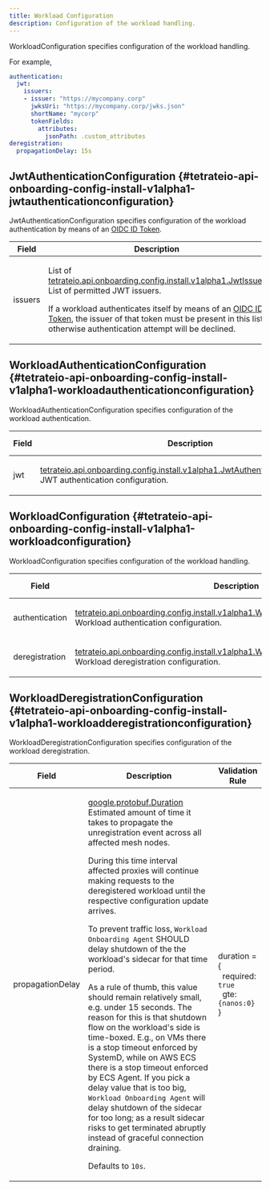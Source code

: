 ```yaml
---
title: Workload Configuration
description: Configuration of the workload handling.
---
```




<!-- WARNING: This page is generated. Please take a look at extensions/plugin-service-bridge-api-docs/src/files/doc/page.ejs -->

WorkloadConfiguration specifies configuration of the workload handling.

For example,

```yaml
authentication:
  jwt:
    issuers:
    - issuer: "https://mycompany.corp"
      jwksUri: "https://mycompany.corp/jwks.json"
      shortName: "mycorp"
      tokenFields:
        attributes:
          jsonPath: .custom_attributes
deregistration:
  propagationDelay: 15s
```





## JwtAuthenticationConfiguration {#tetrateio-api-onboarding-config-install-v1alpha1-jwtauthenticationconfiguration}

JwtAuthenticationConfiguration specifies configuration of the workload
authentication by means of an [OIDC ID Token](https://openid.net/specs/openid-connect-core-1_0.html#IDToken).



  
<div class="generated-table"></div>

<table>
<thead>
<tr>
<th>Field</th>
<th class="description">Description</th>
<th>Validation Rule</th>
</tr>
</thead>
    
<tr>
<td>


issuers

</td>

<td>

List of [tetrateio.api.onboarding.config.install.v1alpha1.JwtIssuer](../../../../onboarding/config/install/v1alpha1/jwt_issuer#tetrateio-api-onboarding-config-install-v1alpha1-jwtissuer) <br/> List of permitted JWT issuers.

If a workload authenticates itself by means of an
[OIDC ID Token](https://openid.net/specs/openid-connect-core-1_0.html#IDToken),
the issuer of that token must be present in this list, otherwise
authentication attempt will be declined.

</td>

<td>

repeated = {<br/>&nbsp;&nbsp;items: `{message:{required:true}}`<br/>}<br/>

</td>
</tr>
    
</table>
  


## WorkloadAuthenticationConfiguration {#tetrateio-api-onboarding-config-install-v1alpha1-workloadauthenticationconfiguration}

WorkloadAuthenticationConfiguration specifies configuration of the workload
authentication.



  
<div class="generated-table"></div>

<table>
<thead>
<tr>
<th>Field</th>
<th class="description">Description</th>
<th>Validation Rule</th>
</tr>
</thead>
    
<tr>
<td>


jwt

</td>

<td>

[tetrateio.api.onboarding.config.install.v1alpha1.JwtAuthenticationConfiguration](../../../../onboarding/config/install/v1alpha1/workload_configuration#tetrateio-api-onboarding-config-install-v1alpha1-jwtauthenticationconfiguration) <br/> JWT authentication configuration.

</td>

<td>

&ndash;

</td>
</tr>
    
</table>
  


## WorkloadConfiguration {#tetrateio-api-onboarding-config-install-v1alpha1-workloadconfiguration}

WorkloadConfiguration specifies configuration of the workload handling.



  
<div class="generated-table"></div>

<table>
<thead>
<tr>
<th>Field</th>
<th class="description">Description</th>
<th>Validation Rule</th>
</tr>
</thead>
    
<tr>
<td>


authentication

</td>

<td>

[tetrateio.api.onboarding.config.install.v1alpha1.WorkloadAuthenticationConfiguration](../../../../onboarding/config/install/v1alpha1/workload_configuration#tetrateio-api-onboarding-config-install-v1alpha1-workloadauthenticationconfiguration) <br/> Workload authentication configuration.

</td>

<td>

&ndash;

</td>
</tr>
    
<tr>
<td>


deregistration

</td>

<td>

[tetrateio.api.onboarding.config.install.v1alpha1.WorkloadDeregistrationConfiguration](../../../../onboarding/config/install/v1alpha1/workload_configuration#tetrateio-api-onboarding-config-install-v1alpha1-workloadderegistrationconfiguration) <br/> Workload deregistration configuration.

</td>

<td>

&ndash;

</td>
</tr>
    
</table>
  


## WorkloadDeregistrationConfiguration {#tetrateio-api-onboarding-config-install-v1alpha1-workloadderegistrationconfiguration}

WorkloadDeregistrationConfiguration specifies configuration of the workload
deregistration.



  
<div class="generated-table"></div>

<table>
<thead>
<tr>
<th>Field</th>
<th class="description">Description</th>
<th>Validation Rule</th>
</tr>
</thead>
    
<tr>
<td>


propagationDelay

</td>

<td>

[google.protobuf.Duration](https://developers.google.com/protocol-buffers/docs/reference/google.protobuf#google.protobuf.Duration) <br/> Estimated amount of time it takes to propagate the unregistration event
across all affected mesh nodes.

During this time interval affected proxies will continue making requests
to the deregistered workload until the respective configuration update
arrives.

To prevent traffic loss, `Workload Onboarding Agent` SHOULD delay shutdown
of the the workload's sidecar for that time period.

As a rule of thumb, this value should remain relatively small, e.g. under
15 seconds. The reason for this is that shutdown flow on the workload's side
is time-boxed. E.g., on VMs there is a stop timeout enforced by SystemD,
while on AWS ECS there is a stop timeout enforced by ECS Agent. If you pick
a delay value that is too big, `Workload Onboarding Agent` will delay
shutdown of the sidecar for too long; as a result sidecar risks to get
terminated abruptly instead of graceful connection draining.

Defaults to `10s`.

</td>

<td>

duration = {<br/>&nbsp;&nbsp;required: `true`<br/>&nbsp;&nbsp;gte: `{nanos:0}`<br/>}<br/>

</td>
</tr>
    
</table>
  



